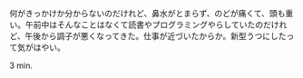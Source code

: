 何がきっかけか分からないのだけれど、鼻水がとまらず、のどが痛くて、頭も重い。午前中はそんなことはなくて読書やプログラミングやらしていたのだけれど、午後から調子が悪くなってきた。仕事が近づいたからか。新型うつにしたって気がはやい。

3 min.
